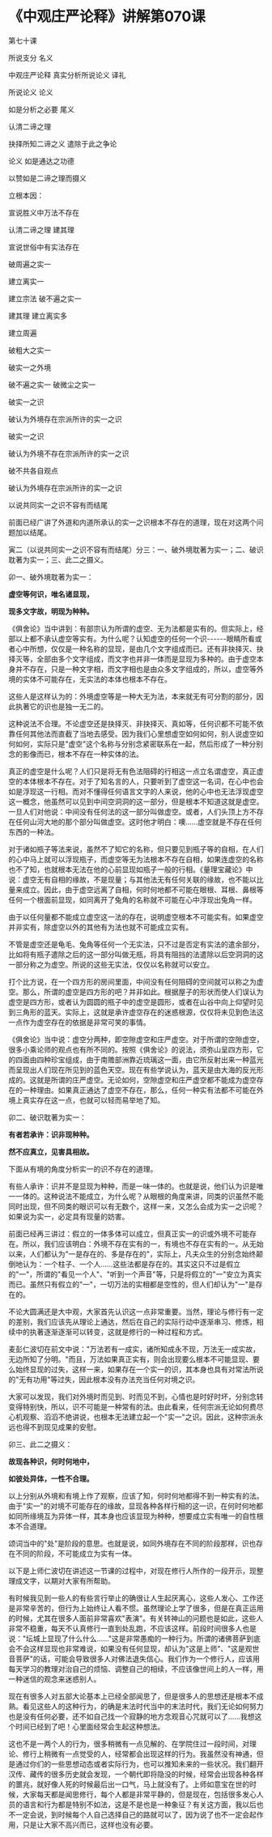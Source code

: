 # 《中观庄严论释》讲解第070课

第七十课

所说支分 名义

中观庄严论释 真实分析所说论义 译礼

所说论义 论义

如是分析之必要 尾义

认清二谛之理

抉择所知二谛之义 遣除于此之争论

论义 如是通达之功德

以赞如是二谛之理而摄义

立根本因：

宣说胜义中万法不存在

认清二谛之理 建其理

宣说世俗中有实法存在

破周遍之实一

建立离实一

建立宗法 破不遍之实一

建其理 建立离实多

建立周遍

破粗大之实一

破实一之外境

破不遍之实一 破微尘之实一

破实一之识

破认为外境存在宗派所许的实一之识

破实一之识

破认为外境不存在宗派所许的实一之识

破不共各自观点

破认为外境存在宗派所许的实一之识

以说共同实一之识不容有而结尾

前面已经广讲了外道和内道所承认的实一之识根本不存在的道理，现在对这两个问题加以结尾。

寅二（以说共同实一之识不容有而结尾）分三：一、破外境耽著为实一；二、破识耽著为实一；三、此二之摄义。

卯一、破外境耽著为实一：

**虚空等何识，唯名诸显现，**

**现多文字故，明现为种种。**

《俱舍论》当中讲到：有部宗认为所谓的虚空、无为法都是实有的。但实际上，经部以上都不承认虚空等实有。为什么呢？认知虚空的任何一个识------眼睛所看或者心中所想，仅仅是一种名称的显现，是由几个文字组成而已。还有非抉择灭、抉择灭等，全部由多个文字组成，而文字也并非一体而是显现为多种的。由于虚空本身并不存在，只是一种文字相，而文字相也是由众多文字组成的，所以，虚空等外境的实体不可能存在，无实法的本体也根本不存在。

这些人是这样认为的：外境虚空等是一种大无为法，本来就无有可分割的部分，因此执著它的识也是独一无二的。

这种说法不合理。不论虚空还是抉择灭、非抉择灭、真如等，任何识都不可能不依靠任何其他法而直截了当地去感受。因为我们心里想虚空如何如何，别人说虚空如何如何，实际只是"虚空"这个名称与分别念紧密联系在一起，然后形成了一种分别念的影像而已，根本不存在一种实体的法。

真正的虚空是什么呢？人们只是将无有色法阻碍的行相这一点立名谓虚空，真正虚空的本体根本不存在。对于了知名言的人，只要听到了虚空这一名词，在心中也会如是浮现这一行相。而对不懂得任何语言文字的人来说，他的心中也无法浮现虚空这一概念，他虽然可以见到中间空洞洞的这一部分，但是根本不知道这就是虚空。一旦人们对他说：中间没有任何法的这一部分叫做虚空。或者，人们头顶上方不存在任何山河大地的那个部分叫做虚空。这时他才明白：噢......虚空就是不存在任何东西的一种法。

对于诸如瓶子等法来说，虽然不了知它的名称，但只要见到瓶子等的自相，在人们的心中马上就可以浮现瓶子，而虚空等无为法根本不存在自相，如果连虚空的名称也不了知，也就根本无法在他的心前显现如瓶子一般的行相。《量理宝藏论》中说：虚空无有自相的缘故，不是现量；与其他法无有任何关联的缘故，也不能以比量来成立。因此，由于虚空远离了自相，何时何地都不可能在眼根、耳根、鼻根等任何一个根面前显现，如同离开了兔角的名称就不可能在心中浮现出兔角一样。

由于以任何量都不能成立虚空这一法的存在，说明虚空根本不可能实有。如果虚空并非实有，除虚空以外的其他有为法也就不可能成立实有。

不管是虚空还是龟毛、兔角等任何一个无实法，只不过是否定有实法的遣余部分，比如将有瓶子遣除之后的这一部分叫做无瓶，将具有阻挡的法遣除以后空洞洞的这一部分称之为虚空。所说的这些无实法，仅仅以名称就可以安立。

打个比方说，在一个四方形的房间里面，中间没有任何阻碍的空间就可以称之为虚空。那么，所谓的虚空是四方形的吧？并非如此。根据屋子的形状而使人们误认为虚空是四方形，或者认为圆圆的瓶子中的虚空是圆形，或者在山谷中向上仰望时见到三角形的蓝天。实际上，这就是承许虚空存在的迷惑根源，仅仅将未见到色法这一点作为虚空存在的依据是非常可笑的事情。

《俱舍论》当中说：虚空分两种，即空隙虚空和庄严虚空。对于所谓的空隙虚空，很多小乘论师的观点也有所不同的。按照《俱舍论》的说法，须弥山呈四方形，它的四面由四种珍宝组成，由于南赡部洲靠近琉璃这一面，由它所反射出来一种蓝光而呈现出人们现在所见到的蓝色天空。现在有些学说认为，蓝天是由大海的反光形成的。这就是所谓的庄严虚空。无论如何，空隙虚空和庄严虚空都不能成为虚空存在的一种理由。如果真正通达了虚空不存在，那么，任何一种实有法都不可能在外境上真实存在这一点，也就可以轻而易举地了知。

卯二、破识耽著为实一：

**有者若承许：识非现种种。**

**然不应真立，见害具相故。**

下面从有境的角度分析实一的识不存在的道理。

有些人承许：识并不是显现为种种，而是一味一体的。也就是说，他们认为识是唯一一体的。这种说法不能成立，为什么呢？从眼根的角度来讲，同类的识虽然不能同时出现，但不同类的眼识可以有无数个，这样一来，又怎么会成为实一之识呢？如果说为实一，必定具有现量的妨害。

前面已经再三讲过：假立的一体多体可以成立，但真正实一的识或外境不可能存在。所以，我们应该明白：外境不存在实有的一，有境也不存在实有的一。从无始以来，人们都认为"一是存在的、多是存在的"，实际上，凡夫众生的分别念始终颠倒地认为：一个柱子、一个人......这些法都是存在的。其实这只不过是假立的"一"，所谓的"看见一个人"、"听到一个声音"等，只是将假立的"一"安立为真实而已。虽然只有假立的"一"，一切万法的实相都是空性的，但人们却认为"一"是存在的。

不论大圆满还是大中观，大家首先认识这一点非常重要。当然，理论与修行有一定的差别，我们应该先从理论上通达，然后在自己的实际行动中逐渐串习、修炼，相续中的执著逐渐逐渐可以转变，这就是修行的一种过程和方式。

麦彭仁波切在前文中说："万法若有一成实，诸所知成永不现，万法无一成实故，无边所知了分明。"而且，万法如果真正实有，则会出现要么根本不可能显现、要么始终显现的过失，这样一来，如果存在一个实一的识，其本身也具有对常法所说的"无有功用"等过失，因此根本没有办法充当任何对境之识。

大家可以发现，我们对外境时而见到、时而见不到，心情也是时好时坏，分别念转变得特别快，所以，识不可能是一种常有的法。由此看来，任何宗派无论如何费尽心机观察、滔滔不绝讲说，也根本无法建立起一个"实一"之识。因此，这种宗派永远也得不到现见成果的安慰。

卯三、此二之摄义：

**故现各种识，何时何地中，**

**如彼处异体，一性不合理。**

以上分别从外境和有境上作了观察，应该了知，何时何地都得不到一种实有的法。由于"实一"的对境不可能存在的缘故，显现各种各样行相的这一识，在何时何地都如同所缘境互为异体一样，其本身也应该显现为种种，想要成立实有唯一的自性根本不合道理。

颂词当中的"处"是阶段的意思。也就是说，如同外境存在不同的阶段那样，识也存在不同的阶段，不可能成立为实有一体。

以下是上师仁波切在讲述这一节课的过程中，对现在修行人所作的一段开示，现整理成文字，以期对大家有所帮助。

有时候我见到一些人的有些言行举止的确很让人生起厌离心，这些人发心、工作还是非常辛苦的，但行为上始终让人看不惯。虽然理论上学了很多，但是在真正运用的时候，尤其在很多人面前非常喜欢"表演"。有关转神山的问题也是如此，这些人非常不稳重，每天不认真修行一直到处乱跑，不应该这样。前段时间很多人也是说："坛城上显现了什么什么......"这是非常愚痴的一种行为。所谓的诸佛菩萨到底会不会这样显现也非常难说，如果没有任何显现，却认为"这是上师"、"这是观世音菩萨"的话，可能会导致很多人对佛法退失信心。我们作为一个修行人，应该用每天学习的教理对治自己的烦恼、调整自己的相续，不应该像世间上的人一样，用一种迷信的观念来迷惑别人。

现在有很多人对五部大论基本上已经全部闻思了，但是很多人的思想还是根本不成熟。看见这些人的这种行为，的确是末法时代当中的末法时代，我们无论如何努力也是没有任何必要，还不如自己找一个寂静的地方念观音心咒就可以了......我想这个时间已经到了吧！心里面经常会生起这种想法。

这也不是一两个人的行为，很多稍微有一点见解的、在学院住过一段时间，对理论、修行上稍微有一点觉受的人，经常都会出现这样的行为。我虽然没有神通，但是通过你们的一些思想动态或者实际行为，也可以推知未来的一些状况。我们翻开汉传、藏传的很多历史就会发现，一个朝代即将隐没的时候，经常会出现各种各样的噩兆，就好像人死的时候最后出一口气，马上就没有了。上师如意宝在世的时候，大家每天都是闻思修行，每个人都是非常平静的，但是现在，包括很多发心人员的语言和行为都是特别不如法，这是不是也是一种象征？有关这方面，我以后也不一定会说，到时候每个人自己选择自己的路就可以了，因为说了也不一定会起作用，只是让大家不高兴而已，这样也没有必要。

